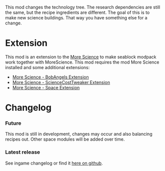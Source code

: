 This mod changes the technology tree. The research dependencies are still the same, but the recipe ingredients are different. The goal of this is to make new science buildings. That way you have something else for a change.

# Extension
This mod is an extension to the [More Science](https://mods.factorio.com/mod/MoreScience) to make seablock modpack work together with MoreScience.
This mod requires the mod More Science installed and some additional extensions:
+ [More Science - BobAngels Extension](https://mods.factorio.com/mod/MoreScience-BobAngelsExtension)
+ [More Science - ScienceCostTweaker Extension](https://mods.factorio.com/mod/MoreScience-ScienceCostTweakerExtension)
+ [More Science - Space Extension](https://mods.factorio.com/mod/MoreScience-SpaceExtension)

# Changelog
### Future
This mod is still in development, changes may occur and also balancing recipes out. Other space modules will be added over time.
### Latest release
See ingame changelog or find it [here on github](https://github.com/LovelySanta/FactorioMod-MoreScience-SpaceExtension/blob/master/changelog.txt).
